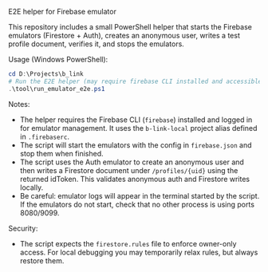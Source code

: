 E2E helper for Firebase emulator

This repository includes a small PowerShell helper that starts the Firebase emulators (Firestore + Auth), creates an anonymous user, writes a test profile document, verifies it, and stops the emulators.

Usage (Windows PowerShell):

```powershell
cd D:\Projects\b_link
# Run the E2E helper (may require firebase CLI installed and accessible in PATH)
.\tool\run_emulator_e2e.ps1
```

Notes:
- The helper requires the Firebase CLI (`firebase`) installed and logged in for emulator management. It uses the `b-link-local` project alias defined in `.firebaserc`.
- The script will start the emulators with the config in `firebase.json` and stop them when finished.
- The script uses the Auth emulator to create an anonymous user and then writes a Firestore document under `/profiles/{uid}` using the returned idToken. This validates anonymous auth and Firestore writes locally.
- Be careful: emulator logs will appear in the terminal started by the script. If the emulators do not start, check that no other process is using ports 8080/9099.

Security:
- The script expects the `firestore.rules` file to enforce owner-only access. For local debugging you may temporarily relax rules, but always restore them.
